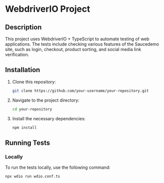 # WebdriverIO Project

## Description

This project uses WebdriverIO + TypeScript to automate testing of web applications. The tests include checking various features of the Saucedemo site, such as login, checkout, product sorting, and social media link verification.

## Installation

1. Clone this repository:
    ```bash
    git clone https://github.com/your-username/your-repository.git
    ```

2. Navigate to the project directory:
    ```bash
    cd your-repository
    ```

3. Install the necessary dependencies:
    ```bash
    npm install
    ```

## Running Tests

### Locally

To run the tests locally, use the following command:
```bash
npx wdio run wdio.conf.ts
